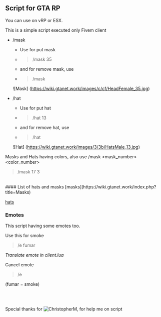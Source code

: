 ## Script for GTA RP

You can use on vRP or ESX.

This is a simple script executed only Fivem client


* /mask 

	* Use for put mask

	* > /mask 35

	* and for remove mask, use
	* > /mask

	![Mask] (https://wiki.gtanet.work/images/c/cf/HeadFemale_35.jpg)



* /hat

	* Use for put hat

	* > /hat 13

	* and for remove hat, use
	* > /hat

	![Hat] (https://wiki.gtanet.work/images/3/3b/HatsMale_13.jpg)

Masks and Hats having colors, also use /mask <mask_number> <color_number>
> /mask 17 3


<br>
#### List of hats and masks
[masks](https://wiki.gtanet.work/index.php?title=Masks)

[hats](https://wiki.gtanet.work/index.php?title=Hats_Male)

### Emotes

This script having some emotes too.

Use this for smoke

> /e fumar

_Translate emote in client.lua_


Cancel emote
> /e


(fumar = smoke)

<br>
<br>

Special thanks for ![ChristopherM](https://github.com/inferno-collection), for help me on script
